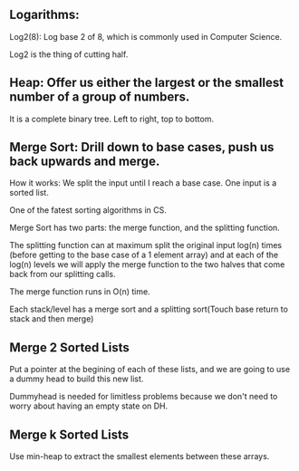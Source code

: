 ## Logarithms:

Log2(8): Log base 2 of 8, which is commonly used in Computer Science.

Log2 is the thing of cutting half.

## Heap: Offer us either the largest or the smallest number of a group of numbers.

It is a complete binary tree. Left to right, top to bottom. 

## Merge Sort: Drill down to base cases, push us back upwards and merge. 

How it works: We split the input until I reach a base case. One input is a sorted list.

One of the fatest sorting algorithms in CS. 

Merge Sort has two parts: the merge function, and the splitting function.

The splitting function can at maximum split the original input log(n) times (before getting to the base case of a 1 element array) and at each of the log(n) levels we will apply the merge function to the two halves that come back from our splitting calls.

The merge function runs in O(n) time.

Each stack/level has a merge sort and a splitting sort(Touch base return to stack and then merge)

## Merge 2 Sorted Lists

Put a pointer at the begining of each of these lists, and we are going to use a dummy head to build this new list. 

Dummyhead is needed for limitless problems because we don't need to worry about having an empty state on DH.

## Merge k Sorted Lists

Use min-heap to extract the smallest elements between these arrays.

